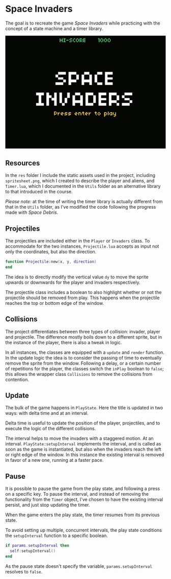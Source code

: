 # Space Invaders

The goal is to recreate the game <i>Space Invaders</i> while practicing with the concept of a state machine and a timer library.

![Space Invaders in a few frames](https://github.com/borntofrappe/game-development/blob/master/Showcase/space-invaders.gif)

## Resources

In the `res` folder I include the static assets used in the project, including `spritesheet.png`, which I created to describe the player and aliens, and `Timer.lua`, which I documented in the `Utils` folder as an alternative library to that introduced in the course.

_Please note:_ at the time of writing the timer library is actually different from that in the `Utils` folder, as I've modified the code following the progress made with <i>Space Debris</i>.

## Projectiles

The projectiles are included either in the `Player` or `Invaders` class. To accommodate for the two instances, `Projectile.lua` accepts as input not only the coordinates, but also the direction.

```lua
function Projectile:new(x, y, direction)
end
```

The idea is to directly modify the vertical value `dy` to move the sprite upwards or downwards for the player and invaders respectively.

The projectile class includes a boolean to also highlight whether or not the projectile should be removed from play. This happens when the projectile reaches the top or bottom edge of the window.

## Collisions

The project differentiates between three types of collision: invader, player and projectile. The difference mostly boils down to a different sprite, but in the instance of the player, there is also a tweak in logic.

In all instances, the classes are equipped with a `update` and `render` function. In the update logic the idea is to consider the passing of time to eventually remove the sprite from the window. Following a delay, or a certain number of repetitions for the player, the classes switch the `inPlay` boolean to `false`; this allows the wrapper class `Collisions` to remove the collisions from contention.

## Update

The bulk of the game happens in `PlayState`. Here the title is updated in two ways: with delta time and at an interval.

Delta time is useful to update the position of the player, projectiles, and to execute the logic of the different collisions.

The interval helps to move the invaders with a staggered motion. At an interval. `PlayState:setupInterval` implements the interval, and is called as soon as the game is instantiated, but also when the invaders reach the left or right edge of the window. In this instance the existing interval is removed in favor of a new one, running at a faster pace.

## Pause

It is possible to pause the game from the play state, and following a press on a specific key. To pause the interval, and instead of removing the functionality from the `Timer` object, I've chosen to have the existing interval persist, and just stop updating the timer.

When the game enters the play state, the timer resumes from its previous state.

To avoid setting up multiple, concurrent intervals, the play state conditions the `setupInterval` function to a specific boolean.

```lua
if params.setupInterval then
  self:setupInterval()
end
```

As the pause state doesn't specify the variable, `params.setupInterval` resolves to `false`.

